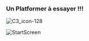 ### Un Platformer à essayer !!!
![C3_icon-128](https://github.com/user-attachments/assets/3b8bcbcd-c8b1-4c65-ac8f-e7ea0705b923) 

![StartScreen](https://github.com/user-attachments/assets/81bb46cc-5a6b-4c47-85cf-12670949fa4c)
